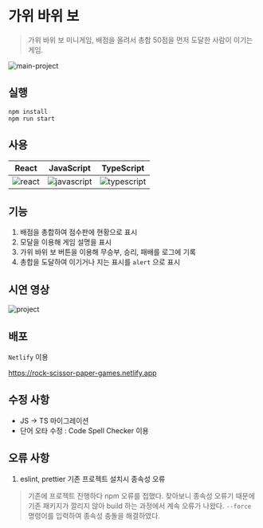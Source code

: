 # 가위 바위 보

> 가위 바위 보 미니게임, 배점을 올려서 총합 50점을 먼저 도달한 사람이 이기는 게임.

![main-project](https://github.com/Junseong0112/mini-games/assets/108931006/42317c6e-103d-43ea-8d7c-2ec5aecd746a)

## 실행

```shell
npm install
npm run start
```

## 사용

| React | JavaScript | TypeScript |
| ----- | ---------- | ---------- |
| ![react](https://github.com/Junseong0112/mini-games/assets/108931006/7516e828-9677-4cf6-9323-b481cd9ed9df) | ![javascript](https://github.com/Junseong0112/mini-games/assets/108931006/bc682460-d9fb-4849-b3df-4698b65f2bab) | ![typescript](https://github.com/Junseong0112/mini-games/assets/108931006/12c4e8d9-49a2-4850-92fd-4d41987bebf5) |

## 기능

1. 배점을 총합하여 점수판에 현황으로 표시
2. 모달을 이용해 게임 설명을 표시
3. 가위 바위 보 버튼을 이용해 무승부, 승리, 패배를 로그에 기록
4. 총합을 도달하여 이기거나 지는 표시를 `alert` 으로 표시

## 시연 영상

![project](https://github.com/Junseong0112/mini-games/assets/108931006/ea54ea99-2b5c-4d53-b008-a6e94c0b65d0)

## 배포

`Netlify` 이용

<https://rock-scissor-paper-games.netlify.app>

## 수정 사항

- JS -> TS 마이그레이션
- 단어 오타 수정 : Code Spell Checker 이용

## 오류 사항

1. eslint, prettier 기존 프로젝트 설치시 종속성 오류
  > 기존에 프로젝트 진행하다 npm 오류를 접했다. 찾아보니 종속성 오류기 때문에 기존 패키지가 깔리지 않아 build 하는 과정에서 계속 오류가 나왔다. `--force` 명령어를 입력하여 종속성 충돌을 해결하였다.
